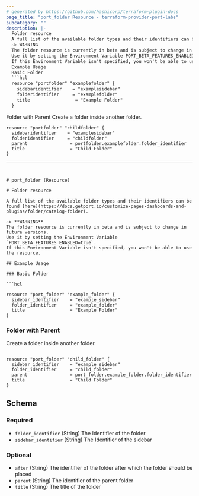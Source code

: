 ```yaml
---
# generated by https://github.com/hashicorp/terraform-plugin-docs
page_title: "port_folder Resource - terraform-provider-port-labs"
subcategory: ""
description: |-
  Folder resource
  A full list of the available folder types and their identifiers can be found here https://docs.getport.io/customize-pages-dashboards-and-plugins/folder/catalog-folder.
  ~> WARNING
  The folder resource is currently in beta and is subject to change in future versions.
  Use it by setting the Environment Variable PORT_BETA_FEATURES_ENABLED=true.
  If this Environment Variable isn't specified, you won't be able to use the resource.
  Example Usage
  Basic Folder
  ```hcl
  resource "portfolder" "examplefolder" {
    sidebaridentifier    = "examplesidebar"
    folderidentifier     = "examplefolder"
    title                 = "Example Folder"
  }
  ```
  Folder with Parent
  Create a folder inside another folder.
  ```hcl
  resource "portfolder" "childfolder" {
    sidebaridentifier    = "examplesidebar"
    folderidentifier     = "childfolder"
    parent                = portfolder.examplefolder.folder_identifier
    title                 = "Child Folder"
  }
  ```
---
```


# port_folder (Resource)

# Folder resource

A full list of the available folder types and their identifiers can be found [here](https://docs.getport.io/customize-pages-dashboards-and-plugins/folder/catalog-folder).

~> **WARNING**
The folder resource is currently in beta and is subject to change in future versions.
Use it by setting the Environment Variable `PORT_BETA_FEATURES_ENABLED=true`.
If this Environment Variable isn't specified, you won't be able to use the resource.

## Example Usage

### Basic Folder

```hcl

resource "port_folder" "example_folder" {
  sidebar_identifier    = "example_sidebar"
  folder_identifier     = "example_folder"
  title                 = "Example Folder"
}

```

### Folder with Parent

Create a folder inside another folder.

```hcl

resource "port_folder" "child_folder" {
  sidebar_identifier    = "example_sidebar"
  folder_identifier     = "child_folder"
  parent                = port_folder.example_folder.folder_identifier
  title                 = "Child Folder"
}

```



<!-- schema generated by tfplugindocs -->
## Schema

### Required

- `folder_identifier` (String) The Identifier of the folder
- `sidebar_identifier` (String) The Identifier of the sidebar

### Optional

- `after` (String) The identifier of the folder after which the folder should be placed
- `parent` (String) The identifier of the parent folder
- `title` (String) The title of the folder
